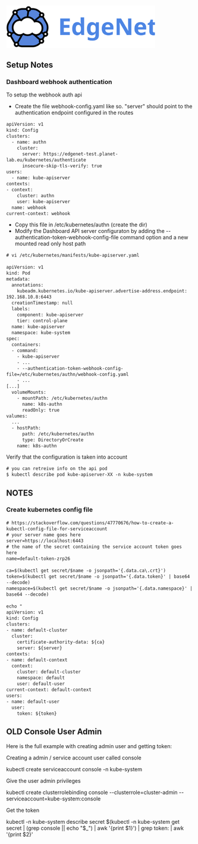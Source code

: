 <img src="https://raw.githubusercontent.com/EdgeNet-project/edgenet/master/assets/logos/edgenet_logos_2020_05_03/edgenet_logo_2020_05_03_w_text.svg" width="400">

## Setup Notes

### Dashboard webhook authentication
To setup the webhook auth api

- Create the file webhook-config.yaml like so. 
"server" should point to the authentication endpoint configured in the routes
```
apiVersion: v1
kind: Config
clusters:
  - name: authn
    cluster:
      server: https://edgenet-test.planet-lab.eu/kubernetes/authenticate
      insecure-skip-tls-verify: true
users:
  - name: kube-apiserver
contexts:
- context:
    cluster: authn
    user: kube-apiserver
  name: webhook
current-context: webhook
```

- Copy this file in /etc/kubernetes/authn (create the dir)
- Modify the Dashboard API server configuraton by adding the
--authentication-token-webhook-config-file command option and a new mounted read only host path

```
# vi /etc/kubernetes/manifests/kube-apiserver.yaml

apiVersion: v1
kind: Pod
metadata:
  annotations:
    kubeadm.kubernetes.io/kube-apiserver.advertise-address.endpoint: 192.168.10.8:6443
  creationTimestamp: null
  labels:
    component: kube-apiserver
    tier: control-plane
  name: kube-apiserver
  namespace: kube-system
spec:
  containers:
  - command:
    - kube-apiserver
    - ...
    - --authentication-token-webhook-config-file=/etc/kubernetes/authn/webhook-config.yaml
    - ...
[...]
  volumeMounts:
    - mountPath: /etc/kubernetes/authn
      name: k8s-authn
      readOnly: true
valumes:
  ...
  - hostPath:
      path: /etc/kubernetes/authn
      type: DirectoryOrCreate
    name: k8s-authn

```
Verify that the configuration is taken into account

```
# you can retreive info on the api pod
$ kubectl describe pod kube-apiserver-XX -n kube-system

```

## NOTES

### Create kubernetes config file
```
# https://stackoverflow.com/questions/47770676/how-to-create-a-kubectl-config-file-for-serviceaccount
# your server name goes here
server=https://localhost:6443
# the name of the secret containing the service account token goes here
name=default-token-zrp26

ca=$(kubectl get secret/$name -o jsonpath='{.data.ca\.crt}')
token=$(kubectl get secret/$name -o jsonpath='{.data.token}' | base64 --decode)
namespace=$(kubectl get secret/$name -o jsonpath='{.data.namespace}' | base64 --decode)

echo "
apiVersion: v1
kind: Config
clusters:
- name: default-cluster
  cluster:
    certificate-authority-data: ${ca}
    server: ${server}
contexts:
- name: default-context
  context:
    cluster: default-cluster
    namespace: default
    user: default-user
current-context: default-context
users:
- name: default-user
  user:
    token: ${token}
```

## OLD Console User Admin

Here is the full example with creating admin user and getting token:

Creating a admin / service account user called console

kubectl create serviceaccount console -n kube-system

Give the user admin privileges

kubectl create clusterrolebinding console --clusterrole=cluster-admin --serviceaccount=kube-system:console

Get the token

kubectl -n kube-system describe secret $(kubectl -n kube-system get secret | (grep console || echo "$_") | awk '{print $1}') | grep token: | awk '{print $2}'


